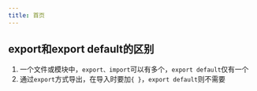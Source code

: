 ```yaml
---
title: 首页
---
```


## export和export default的区别
1. 一个文件或模块中，`export、import`可以有多个，`export default`仅有一个
2. 通过`export`方式导出，在导入时要加`{ }`，`export default`则不需要

